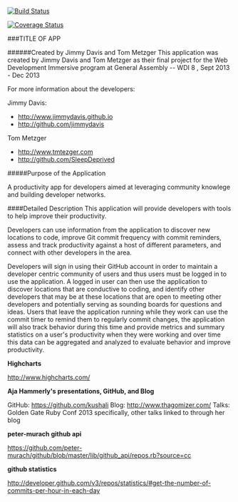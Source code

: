 [![Build Status](https://travis-ci.org/SleepDeprived/wdi_final_project.png?branch=testing)](https://travis-ci.org/SleepDeprived/wdi_final_project)

[![Coverage Status](https://coveralls.io/repos/SleepDeprived/wdi_final_project/badge.png?branch=master)](https://coveralls.io/r/SleepDeprived/wdi_final_project?branch=master)

###TITLE OF APP

######Created by Jimmy Davis and Tom Metzger
This application was created by Jimmy Davis and Tom Metzger as their final project for the Web Development Immersive program at General Assembly -- WDI 8 , Sept 2013  - Dec 2013

For more information about the developers:

Jimmy Davis:

- <http://www.jimmydavis.github.io>
- <http://github.com/jimmydavis>

Tom Metzger

- <http://www.tmtezger.com>
- <http://github.com/SleepDeprived>

#####Purpose of the Application

A productivity app for developers aimed at leveraging community knowlege and building developer networks.



####Detailed Description
This application will provide developers with tools to help improve their productivity.

Developers can use information from the application to discover new locations to code, improve Git commit frequency with commit reminders, assess and track productivity against a host of different parameters, and connect with other developers in the area.

Developers will sign in using their GitHub account in order to maintain a developer centric community of users and thus users must be logged in to use the application. A logged in user can then use the application to discover locations that are conductive to coding, and identify other developers that may be at these locations that are open to meeting other developers and potentially serving as sounding boards for questions and ideas.  Users that leave the application running while they work can use the commit timer to remind them to regularly commit changes, the application will also track behavior during this time and provide metrics and summary statistics on a user's productivity when they were working and over time this data can be aggregated and analyzed to evaluate behavior and improve productivity.




**Highcharts**

http://www.highcharts.com/

**Aja Hammerly's presentations, GitHub, and Blog**

GitHub: https://github.com/kushali
Blog: http://www.thagomizer.com/
Talks: Golden Gate Ruby Conf 2013 specifically, other talks linked to through her blog

**peter-murach github api**

https://github.com/peter-murach/github/blob/master/lib/github_api/repos.rb?source=cc

**github statistics**

http://developer.github.com/v3/repos/statistics/#get-the-number-of-commits-per-hour-in-each-day

